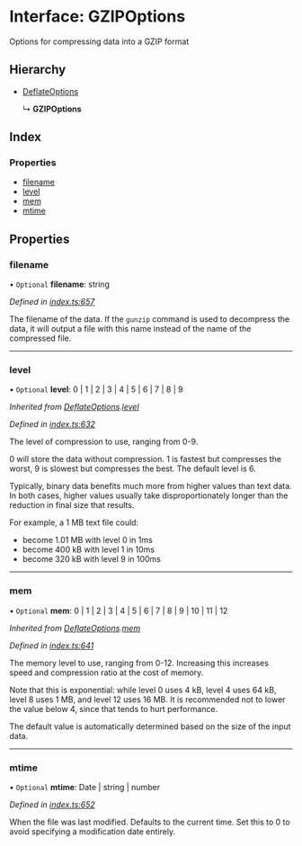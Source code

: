 # Interface: GZIPOptions

Options for compressing data into a GZIP format

## Hierarchy

* [DeflateOptions](deflateoptions.md)

  ↳ **GZIPOptions**

## Index

### Properties

* [filename](gzipoptions.md#filename)
* [level](gzipoptions.md#level)
* [mem](gzipoptions.md#mem)
* [mtime](gzipoptions.md#mtime)

## Properties

### filename

• `Optional` **filename**: string

*Defined in [index.ts:657](https://github.com/101arrowz/fflate/blob/9ef7e32/src/index.ts#L657)*

The filename of the data. If the `gunzip` command is used to decompress the data, it will output a file
with this name instead of the name of the compressed file.

___

### level

• `Optional` **level**: 0 \| 1 \| 2 \| 3 \| 4 \| 5 \| 6 \| 7 \| 8 \| 9

*Inherited from [DeflateOptions](deflateoptions.md).[level](deflateoptions.md#level)*

*Defined in [index.ts:632](https://github.com/101arrowz/fflate/blob/9ef7e32/src/index.ts#L632)*

The level of compression to use, ranging from 0-9.

0 will store the data without compression.
1 is fastest but compresses the worst, 9 is slowest but compresses the best.
The default level is 6.

Typically, binary data benefits much more from higher values than text data.
In both cases, higher values usually take disproportionately longer than the reduction in final size that results.

For example, a 1 MB text file could:
- become 1.01 MB with level 0 in 1ms
- become 400 kB with level 1 in 10ms
- become 320 kB with level 9 in 100ms

___

### mem

• `Optional` **mem**: 0 \| 1 \| 2 \| 3 \| 4 \| 5 \| 6 \| 7 \| 8 \| 9 \| 10 \| 11 \| 12

*Inherited from [DeflateOptions](deflateoptions.md).[mem](deflateoptions.md#mem)*

*Defined in [index.ts:641](https://github.com/101arrowz/fflate/blob/9ef7e32/src/index.ts#L641)*

The memory level to use, ranging from 0-12. Increasing this increases speed and compression ratio at the cost of memory.

Note that this is exponential: while level 0 uses 4 kB, level 4 uses 64 kB, level 8 uses 1 MB, and level 12 uses 16 MB.
It is recommended not to lower the value below 4, since that tends to hurt performance.

The default value is automatically determined based on the size of the input data.

___

### mtime

• `Optional` **mtime**: Date \| string \| number

*Defined in [index.ts:652](https://github.com/101arrowz/fflate/blob/9ef7e32/src/index.ts#L652)*

When the file was last modified. Defaults to the current time.
Set this to 0 to avoid specifying a modification date entirely.
